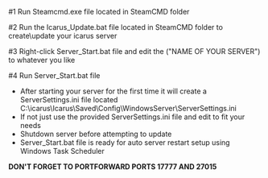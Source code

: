 #1 Run Steamcmd.exe file located in SteamCMD folder

#2 Run the Icarus_Update.bat file located in SteamCMD folder to create\update your icarus server

#3 Right-click Server_Start.bat file and edit the ("NAME OF YOUR SERVER") to whatever you like

#4 Run Server_Start.bat file 

* After starting your server for the first time it will create a ServerSettings.ini file located
  C:\icarus\Icarus\Saved\Config\WindowsServer\ServerSettings.ini
* If not just use the provided ServerSettings.ini file and edit to fit your needs
* Shutdown server before attempting to update
* Server_Start.bat file is ready for auto server restart setup using Windows Task Scheduler

**DON'T FORGET TO PORTFORWARD PORTS 17777 AND 27015**
